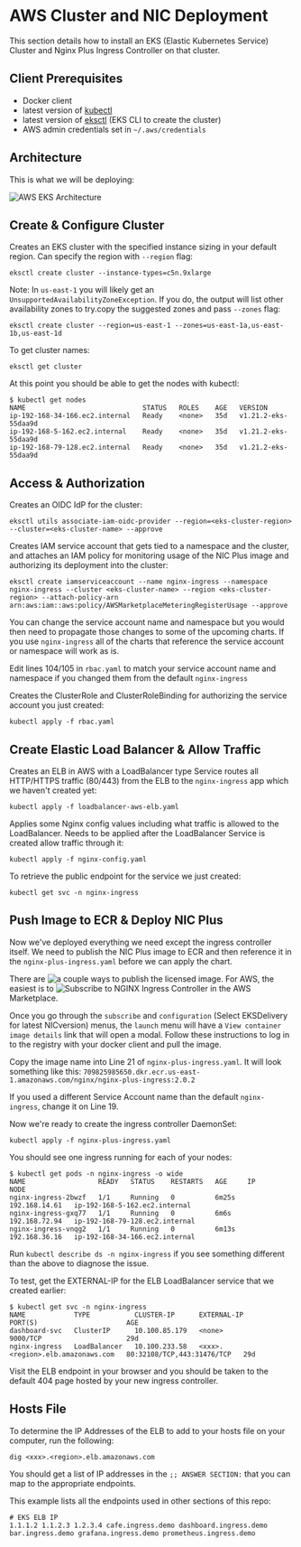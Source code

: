# AWS Cluster and NIC Deployment
This section details how to install an EKS (Elastic Kubernetes Service) Cluster and Nginx Plus Ingress Controller on that cluster.

## Client Prerequisites
* Docker client
* latest version of [kubectl](https://kubernetes.io/docs/tasks/tools/)
* latest version of [eksctl](https://docs.aws.amazon.com/eks/latest/userguide/eksctl.html) (EKS CLI to create the cluster)
* AWS admin credentials set in `~/.aws/credentials`

## Architecture
This is what we will be deploying:

![AWS EKS Architecture](https://www.nginx.com/wp-content/uploads/2021/08/NIC-on-EKS-how-tested_topology.svg)

## Create & Configure Cluster
Creates an EKS cluster with the specified instance sizing in your default region. Can specify the region with `--region` flag:

`eksctl create cluster --instance-types=c5n.9xlarge`

Note: In `us-east-1` you will likely get an `UnsupportedAvailabilityZoneException`. If you do, the output will list other availability zones to try.copy the suggested zones and pass `--zones` flag: 

`eksctl create cluster --region=us-east-1 --zones=us-east-1a,us-east-1b,us-east-1d`

To get cluster names:

`eksctl get cluster`

At this point you should be able to get the nodes with kubectl:
```
$ kubectl get nodes
NAME                             STATUS   ROLES    AGE   VERSION
ip-192-168-34-166.ec2.internal   Ready    <none>   35d   v1.21.2-eks-55daa9d
ip-192-168-5-162.ec2.internal    Ready    <none>   35d   v1.21.2-eks-55daa9d
ip-192-168-79-128.ec2.internal   Ready    <none>   35d   v1.21.2-eks-55daa9d
```

## Access & Authorization

Creates an OIDC IdP for the cluster:

`eksctl utils associate-iam-oidc-provider --region=<eks-cluster-region> --cluster=<eks-cluster-name> --approve`

Creates IAM service account that gets tied to a namespace and the cluster, and attaches an IAM policy for monitoring usage of the NIC Plus image and authorizing its deployment into the cluster:

`eksctl create iamserviceaccount --name nginx-ingress --namespace nginx-ingress --cluster <eks-cluster-name> --region <eks-cluster-region> --attach-policy-arn arn:aws:iam::aws:policy/AWSMarketplaceMeteringRegisterUsage --approve`

You can change the service account name and namespace but you would then need to propagate those changes to some of the upcoming charts.  If you use `nginx-ingress` all of the charts that reference the service account or namespace will work as is.

Edit lines 104/105 in `rbac.yaml` to match your service account name and namespace if you changed them from the default `nginx-ingress`

Creates the ClusterRole and ClusterRoleBinding for authorizing the service account you just created:

`kubectl apply -f rbac.yaml`

## Create Elastic Load Balancer & Allow Traffic

Creates an ELB in AWS with a LoadBalancer type Service routes all HTTP/HTTPS traffic (80/443) from the ELB to the `nginx-ingress` app which we haven't created yet:

`kubectl apply -f loadbalancer-aws-elb.yaml`

Applies some Nginx config values including what traffic is allowed to the LoadBalancer.  Needs to be applied after the LoadBalancer Service is created allow traffic through it:

`kubectl apply -f nginx-config.yaml`

To retrieve the public endpoint for the service we just created:

`kubectl get svc -n nginx-ingress`

## Push Image to ECR & Deploy NIC Plus

Now we've deployed everything we need except the ingress controller itself.  We need to publish the NIC Plus image to ECR and then reference it in the `nginx-plus-ingress.yaml` before we can apply the chart.

There are ![a couple ways](https://docs.nginx.com/nginx-ingress-controller/installation/using-the-jwt-token-docker-secret/) to publish the licensed image.  For AWS, the easiest is to ![Subscribe to NGINX Ingress Controller](https://aws.amazon.com/marketplace/pp/prodview-fx3faxl7zqeau?qid=1626138210561&sr=0-2&ref_=srh_res_product_title) in the AWS Marketplace.

Once you go through the `subscribe` and `configuration` (Select EKSDelivery for latest NICversion) menus, the `launch` menu will have a `View container image details` link that will open a modal.  Follow these instructions to log in to the registry with your docker client and pull the image.

Copy the image name into Line 21 of `nginx-plus-ingress.yaml`.  It will look something like this: `709825985650.dkr.ecr.us-east-1.amazonaws.com/nginx/nginx-plus-ingress:2.0.2`

If you used a different Service Account name than the default `nginx-ingress`, change it on Line 19.

Now we're ready to create the ingress controller DaemonSet:

`kubectl apply -f nginx-plus-ingress.yaml`

You should see one ingress running for each of your nodes:

```
$ kubectl get pods -n nginx-ingress -o wide
NAME                  READY   STATUS    RESTARTS   AGE     IP              NODE
nginx-ingress-2bwzf   1/1     Running   0          6m25s   192.168.14.61   ip-192-168-5-162.ec2.internal 
nginx-ingress-gxq77   1/1     Running   0          6m6s    192.168.72.94   ip-192-168-79-128.ec2.internal
nginx-ingress-vnqg2   1/1     Running   0          6m13s   192.168.36.16   ip-192-168-34-166.ec2.internal
```

Run `kubectl describe ds -n nginx-ingress` if you see something different than the above to diagnose the issue.

To test, get the EXTERNAL-IP for the ELB LoadBalancer service that we created earlier:

```
$ kubectl get svc -n nginx-ingress
NAME            TYPE           CLUSTER-IP      EXTERNAL-IP                         PORT(S)                      AGE
dashboard-svc   ClusterIP      10.100.85.179   <none>                              9000/TCP                     29d
nginx-ingress   LoadBalancer   10.100.233.58   <xxx>.<region>.elb.amazonaws.com   80:32108/TCP,443:31476/TCP   29d
```

Visit the ELB endpoint in your browser and you should be taken to the default 404 page hosted by your new ingress controller.

## Hosts File

To determine the IP Addresses of the ELB to add to your hosts file on your computer, run the following:

`dig <xxx>.<region>.elb.amazonaws.com`

You should get a list of IP addresses in the `;; ANSWER SECTION:` that you can map to the appropriate endpoints.

This example lists all the endpoints used in other sections of this repo:

```
# EKS ELB IP
1.1.1.2 1.1.2.3 1.2.3.4 cafe.ingress.demo dashboard.ingress.demo bar.ingress.demo grafana.ingress.demo prometheus.ingress.demo
```